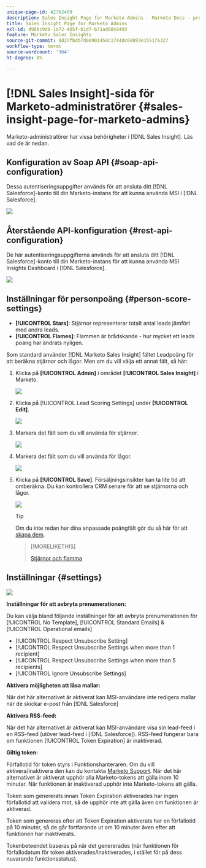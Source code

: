 ```yaml
---
unique-page-id: 42762409
description: Sales Insight Page for Marketo Admins - Marketo Docs - produktdokumentation
title: Sales Insight Page for Marketo Admins
exl-id: d98bc9d8-1a72-405f-b1d7-b71ad88c8493
feature: Marketo Sales Insights
source-git-commit: 0d37fbdb7d08901458c1744dc68893e155176327
workflow-type: tm+mt
source-wordcount: '364'
ht-degree: 0%

---
```


# [!DNL Sales Insight]-sida för Marketo-administratörer {#sales-insight-page-for-marketo-admins}

Marketo-administratörer har vissa behörigheter i [!DNL Sales Insight]. Läs vad de är nedan.

## Konfiguration av Soap API {#soap-api-configuration}

Dessa autentiseringsuppgifter används för att ansluta ditt [!DNL Salesforce]-konto till din Marketo-instans för att kunna använda MSI i [!DNL Salesforce].

![](assets/one-1.png)

## Återstående API-konfiguration {#rest-api-configuration}

De här autentiseringsuppgifterna används för att ansluta ditt [!DNL Salesforce]-konto till din Marketo-instans för att kunna använda MSI Insights Dashboard i [!DNL Salesforce].

![](assets/two-1.png)

## Inställningar för personpoäng {#person-score-settings}

* **[!UICONTROL Stars]**: Stjärnor representerar totalt antal leads jämfört med andra leads.
* **[!UICONTROL Flames]**: Flammen är brådskande - hur mycket ett leads poäng har ändrats nyligen.

Som standard använder [!DNL Marketo Sales Insight] fältet Leadpoäng för att beräkna stjärnor och lågor. Men om du vill välja ett annat fält, så här:

1. Klicka på **[!UICONTROL Admin]** i området **[!UICONTROL Sales Insight]** i Marketo.

   ![](assets/four.png)

1. Klicka på [!UICONTROL Lead Scoring Settings] under **[!UICONTROL Edit]**.

   ![](assets/five.png)

1. Markera det fält som du vill använda för stjärnor.

   ![](assets/six.png)

1. Markera det fält som du vill använda för lågor.

   ![](assets/seven.png)

1. Klicka på **[!UICONTROL Save]**. Försäljningsinsikter kan ta lite tid att omberäkna. Du kan kontrollera CRM senare för att se stjärnorna och lågor.

   ![](assets/eight.png)

   >[!TIP]
   >
   >Om du inte redan har dina anpassade poängfält gör du så här för att [skapa dem](/help/marketo/product-docs/administration/field-management/create-a-custom-field-in-marketo.md).

   >[!MORELIKETHIS]
   >
   >[Stjärnor och flamma](/help/marketo/product-docs/marketo-sales-insight/msi-for-salesforce/features/stars-and-flames/customize-stars-and-flames.md)

## Inställningar {#settings}

![](assets/nine.png)

**Inställningar för att avbryta prenumerationen:**

Du kan välja bland följande inställningar för att avbryta prenumerationen för [!UICONTROL No Template], [!UICONTROL Standard Emails] &amp; [!UICONTROL Operational emails]

* [!UICONTROL Respect Unsubscribe Setting]
* [!UICONTROL Respect Unsubscribe Settings when more than 1 recipient]
* [!UICONTROL Respect Unsubscribe Settings when more than 5 recipients]
* [!UICONTROL Ignore Unsubscribe Settings]

**Aktivera möjligheten att låsa mallar:**

När det här alternativet är aktiverat kan MSI-användare inte redigera mallar när de skickar e-post från [!DNL Salesforce]

**Aktivera RSS-feed:**

När det här alternativet är aktiverat kan MSI-användare visa sin lead-feed i en RSS-feed (utöver lead-feed i [!DNL Salesforce]). RSS-feed fungerar bara om funktionen [!UICONTROL Token Expiration] är inaktiverad.

**Giltig token:**

Förfallotid för token styrs i Funktionshanteraren. Om du vill aktivera/inaktivera den kan du kontakta [Marketo Support](https://nation.marketo.com/t5/Support/ct-p/Support). När det här alternativet är aktiverat upphör alla Marketo-tokens att gälla inom 10 minuter. När funktionen är inaktiverad upphör inte Marketo-tokens att gälla.

Token som genererats innan Token Expiration aktiverades har ingen förfallotid att validera mot, så de upphör inte att gälla även om funktionen är aktiverad.

Token som genereras efter att Token Expiration aktiverats har en förfallotid på 10 minuter, så de går fortfarande ut om 10 minuter även efter att funktionen har inaktiverats.

Tokenbeteendet baseras på när det genererades (när funktionen för förfallodatum för token aktiverades/inaktiverades, i stället för på dess nuvarande funktionsstatus).
